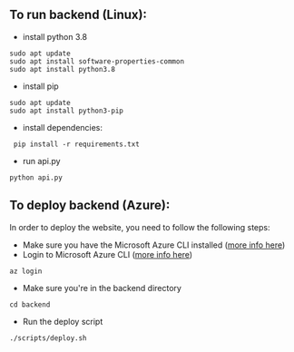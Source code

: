 ## To run backend (Linux):

- install python 3.8

```
sudo apt update
sudo apt install software-properties-common
sudo apt install python3.8
```

- install pip

```
sudo apt update
sudo apt install python3-pip
```
- install dependencies:
```
 pip install -r requirements.txt
```

- run api.py
```
python api.py
```

## To deploy backend (Azure):

In order to deploy the website, you need to follow the following steps:
- Make sure you have the Microsoft Azure CLI installed ([more info here](https://docs.microsoft.com/en-us/cli/azure/install-azure-cli))
- Login to Microsoft Azure CLI ([more info here](https://docs.microsoft.com/en-us/azure/app-service/quickstart-python?tabs=bash&pivots=python-framework-flask)) 
```
az login
```
- Make sure you're in the backend directory 
```
cd backend
```
- Run the deploy script
```
./scripts/deploy.sh 
```
